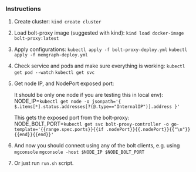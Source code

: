 ### Instructions


1. Create cluster:
    `kind create cluster`

2. Load bolt-proxy image (suggested with kind):
    `kind load docker-image bolt-proxy:latest`

3. Apply configurations:
    `kubectl apply -f bolt-proxy-deploy.yml`
    `kubectl apply -f memgraph-deploy.yml`

4. Check service and pods and make sure everything is working:
    `kubectl get pod --watch`
    `kubectl get svc`

5. Get node IP, and NodePort exposed port:

    It should be only one node if you are testing this in local env):
        NODE_IP=`kubectl get node -o jsonpath='{ $.items[*].status.addresses[?(@.type=="InternalIP")].address }'`

    This gets the exposed port from the bolt-proxy:
        NODE_BOLT_PORT=`kubectl get svc bolt-proxy-controller -o go-template='{{range.spec.ports}}{{if .nodePort}}{{.nodePort}}{{"\n"}}{{end}}{{end}}'`

6. And now you should connect using any of the bolt clients, e.g. using `mgconsole`
    `mgconsole -host $NODE_IP $NODE_BOLT_PORT`


7. Or just run `run.sh` script.
